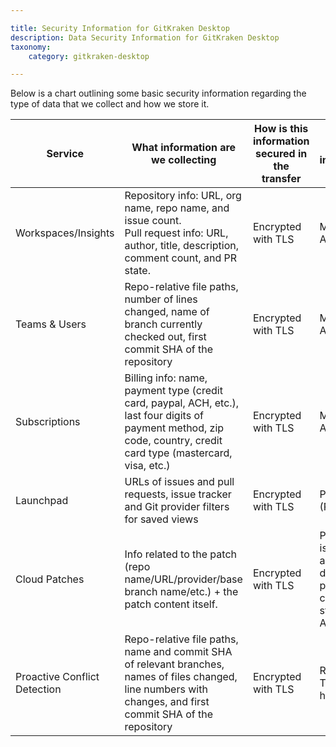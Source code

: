 ```yaml
---

title: Security Information for GitKraken Desktop
description: Data Security Information for GitKraken Desktop
taxonomy:
    category: gitkraken-desktop

---
```


Below is a chart outlining some basic security information regarding the type of data that we collect and how we store it.

| Service | What information are we collecting | How is this information secured in the transfer| Where is this information stored | How is this information secured in storage |
| --- | --- | --- | --- | --- |
| Workspaces/Insights | Repository info: URL, org name, repo name, and issue count.<br>Pull request info: URL, author, title, description, comment count, and PR state. | Encrypted with TLS | MongoDB Atlas | Encrypted at rest (AES-256) |
| Teams & Users | Repo-relative file paths, number of lines changed, name of branch currently checked out, first commit SHA of the repository | Encrypted with TLS | MongoDB Atlas | Encrypted at rest (AES-256) |
| Subscriptions | Billing info: name, payment type (credit card, paypal, ACH, etc.), last four digits of payment method, zip code, country, credit card type (mastercard, visa, etc.) | Encrypted with TLS | MongoDB Atlas | Encrypted at rest (AES-256) |
| Launchpad | URLs of issues and pull requests, issue tracker and Git provider filters for saved views | Encrypted with TLS | Postgres (RDS) | Encrypted at rest (AES-256) |
| Cloud Patches | Info related to the patch (repo name/URL/provider/base branch name/etc.) + the patch content itself. | Encrypted with TLS | Patch info is stored in a Postgres database, patch content is stored in AWS S3. | SSE-S3, which uses 256-bit Advanced Encryption Standard (AES-256) |
| Proactive Conflict Detection | Repo-relative file paths, name and commit SHA of relevant branches, names of files changed, line numbers with changes, and first commit SHA of the repository | Encrypted with TLS | Redis (max TTL of 108 hours) | Encrypted at rest (AES-256)